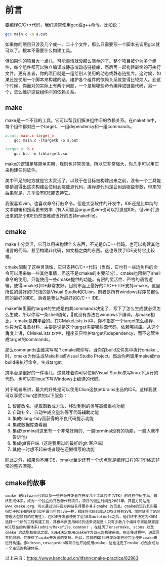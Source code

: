 # 前言

要编译C/C++代码，我们通常使用gcc或g++命令。比如说：

```bash
gcc main.c -o a.out
```

如果你的项目只涉及几个或一、二十个文件，那么只需要写一个脚本去调用gcc就可以了。根本不需要什么构建工具。

但如果你的项目大一点儿，可能事情就没那么简单的了。整个项目被分为多个组件，每个组件都可以独立编译成静态或动态链接库，然后再一起构建最终的可执行文件。更有甚者，你的项目就是一组给别人使用的动态或静态链接库。这时候，如果还是使用一个脚本来构建的话，维护各个组件的依赖关系就变得比较烦人。到这个时候，你面对的实际上有两个问题，一个是用哪些命令编译或链接代码，另一个，怎么维护这些组件间的依赖关系。

## make

make是一个不错的工具，它可以帮我们解决组件间的依赖关系。在makefile中，每个组件都对应一个target、一组dependency和一组commands。

```makefile
a.out: main.c target_b
    gcc main.c -ltargetb -o a.out

target_b: b.c
    gcc b.c -o libtargetb.so
```

make的逻辑足够简单实用，规则也非常灵活，所以它非常强大，你几乎可以用它来构建任何软件。

美中不足的地方就是它太灵活了，以致于在目标被构建出来之前，没有一个工具能够猜测得出这次构建会使用到哪些源代码，编译源代码是会用到哪些参数，带来的后果就是，几乎没有IDE能支持它。

我很喜欢vim，也喜欢命令行敲命令。但是大型软件的开发中，IDE还是比单纯的文本编辑和搜索更有效率（有人可能会argue说vim也可以打造成IDE，但vim打造出来的那个IDE仍然很难或很好的支持makefile)。

## cmake

make十分灵活，它可以用来构建什么东西，不光是C/C++代码，也可以构建其他语言的代码，甚至构建非代码，如文档之类的东西。这也导致了IDE支持它比较难。

cmake限制了这种灵活性，它只支持C/C++代码（当然，它也有一些边角料的命令可以用来做一些其他事情，但这不是cmake的主要部分）。cmake也限制了shell命令的使用，只能使用一些cmake提供的功能。有限的灵活性、严格的语言逻辑，使得cmake对IDE非常友好。目前市面上最好的C/C++ IDE支持cmake。这里所说的最好的IDE指的是Visual Studio和CLion。前者是所有windows程序员都认同的最好的IDE。后者是我认为最好的C/C++ IDE。

makefile里面的target的生成是由其commands决定了，写下了怎么生成就必须怎么生成，所以你写一条shell语句，就没有办法在windows下编译。与make相比， cmake是**跨平台**的。在CMakeLists.txt中，你不指定一个target怎么编译，你只为它准备材料，主要是说是这个target需要哪些源代码，依赖哪些库。从这个角度上讲，CMakeLists.txt中，程序员只维护target和dependency，而不必管生成target的commands。

那么commands由谁来写呢？cmake帮你写。当你在build文件夹中执行cmake ..时，cmake为你生成Makefile或Visual Studio Project。然后你再调用make或ms build来执行命令，生成target。

跨平台是很好的一件事儿，这意味着你可以使用Visual Studio来写linux下运行的代码，也可以在linux下写Windows上编译的代码。

对于笔者来讲，最大的好处是可以使用Clion这款jetbrains出品的IDE。这样我就可以享受Clion提供的以下服务：
1. 智能改名、提取函数或方法、移动到别的类等高级重构功能
2. 自动补全、自动生成变量名等写代码辅助功能
3. 集成clang-tidy而获得的不良代码提示功能
4. 集成数据库查看器
5. 集成terminal(这里有一个非常好用的、一般terminal没有的功能，一般人我不告诉他)
6. 集成git客户端（这是我用过的最好的git 客户端）
7. 其他一时想不起来或者现在还懒得写的功能

除此之外，如果你不用IDE，cmake至少还有一个优点就是编译过程的打印格式非常的整齐漂亮。

## cmake的故事

    cmake 是kitware公司以及一些开源开发者在开发几个工具套件(VTK) 的过程中衍生品，最终形成体系，成为一个独立的开放源代码项目。项目的诞生时间是2001年。其官方网站是www.cmake.org，可以通过访问官方网站获得更多关于cmake 的信息。cmake的流行其实要归功于KDE4的开发(似乎跟当年的svn一样，KDE将代码仓库从CVS迁移到SVN，同时证明了SVN管理大型项目的可用性)，在KDE开发者使用了近10年autotools之后，他们终于决定为KDE4选择一个新的工程构建工具，其根本原因用KDE的话来说就是：只有少数几个编译专家能够掌握KDE现在的构建体系(admin/Makefile.common) ，在经历了unsermake, scons 以及cmake 的选型和尝试之后，KDE4决定使用cmake作为自己的构建系统。在迁移过程中，进展异常的顺利，并获得了cmake开发者的支持。所以，目前的KDE4开发版本已经完全使用cmake来进行构建。像kdesvn,rosegarden等项目也开始使用cmake，这也注定了cmake 必然会成为一个主流的构建体系。

以上来自：https://www.kancloud.cn/itfanr/cmake-practice/82983

